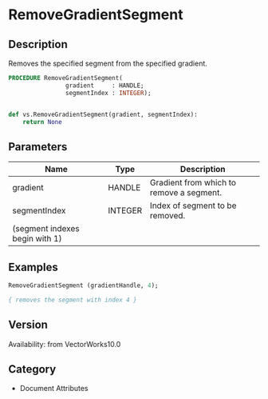# RemoveGradientSegment

## Description
Removes the specified segment from the specified gradient.

```pascal
PROCEDURE RemoveGradientSegment(
				gradient     : HANDLE;
				segmentIndex : INTEGER);
```

```python

def vs.RemoveGradientSegment(gradient, segmentIndex):
    return None
```

## Parameters
|Name|Type|Description|
|---|---|---|
|gradient|HANDLE|Gradient from which to remove a segment.|
|segmentIndex|INTEGER|Index of segment to be removed.
(segment indexes begin with 1)|

## Examples
```pascal
RemoveGradientSegment (gradientHandle, 4);

{ removes the segment with index 4 }
```

## Version
Availability: from VectorWorks10.0
## Category
* Document Attributes

